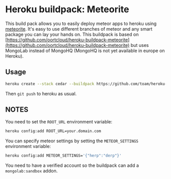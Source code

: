 # Heroku buildpack: Meteorite

This build pack allows you to easily deploy meteor apps to heroku using [meteorite](http://github.com/oortcloud/meteorite). It's easy to use different branches of meteor and any smart package you can lay your hands on.
This buildpack is based on [https://github.com/oortcloud/heroku-buildpack-meteorite](https://github.com/oortcloud/heroku-buildpack-meteorite) but uses MongoLab instead of MongoHQ (MongoHQ is not yet available in europe on Heroku).

## Usage

```bash
heroku create --stack cedar --buildpack https://github.com/toam/heroku-buildpack-meteorite.git
```

Then `git push` to heroku as usual.

## NOTES

You need to set the `ROOT_URL` environment variable:

```bash
heroku config:add ROOT_URL=your.domain.com
```

You can specify meteor settings by setting the `METEOR_SETTINGS` environment variable:

```bash
heroku config:add METEOR_SETTINGS='{"herp":"derp"}'
```


You need to have a verified account so the buildpack can add a `mongolab:sandbox` addon.
